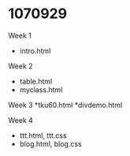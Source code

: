 # 1070929

Week 1
* intro.html

Week 2
* table.html
* myclass.html

Week 3
*tku60.html
*divdemo.html

Week 4
* ttt.html, ttt.css
* blog.html, blog.css